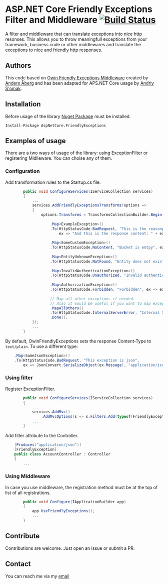 # ASP.NET Core Friendly Exceptions Filter and Middleware  [![Build Status](https://travis-ci.org/semack/AspNetCore.FriendlyExceptions.svg?branch=master)](https://travis-ci.org/semack/AspNetCore.FriendlyExceptions)

A filter and middleware that can translate exceptions into nice http resonses. This allows you to throw meaningfull exceptions from your framework, business code or other middlewares and translate the exceptions to nice and friendly http responses.

## Authors
This code based on [Owin Friendly Exceptions Middleware](https://github.com/abergs/OwinFriendlyExceptions) created by [Anders Åberg](https://github.com/abergs) and has been adapted for APS.NET Core usage by [Andriy S'omak](https://github.com/semack).

## Installation
Before usage of the library [Nuget Package](https://www.nuget.org/packages/AspNetCore.FriendlyExceptions/) must be installed.

`Install-Package AspNetCore.FriendlyExceptions`

## Examples of usage
There are a two ways of usage of the library: using ExceptionFilter or registering Midlleware. You can choise any of them.

### Configuration
Add transformation rules to the Startup.cs file.
```cs
        public void ConfigureServices(IServiceCollection services)
        {
            ...
            services.AddFriendlyExceptionsTransforms(options =>
            {
                options.Transforms = TransformsCollectionBuilder.Begin()
    
                    .Map<ExampleException>()
                    .To(HttpStatusCode.BadRequest, "This is the reasonphrase",
                        ex => "And this is the response content: " + ex.Message)
    
                    .Map<SomeCustomException>()
                    .To(HttpStatusCode.NoContent, "Bucket is emtpy", ex => string.Format("Inner details: {0}", ex.Message))
    
                    .Map<EntityUnknownException>()
                    .To(HttpStatusCode.NotFound, "Entity does not exist", ex => ex.Message)
    
                    .Map<InvalidAuthenticationException>()
                    .To(HttpStatusCode.Unauthorized, "Invalid authentication", ex => ex.Message)
    
                    .Map<AuthorizationException>()
                    .To(HttpStatusCode.Forbidden, "Forbidden", ex => ex.Message)
                    
                    // Map all other exceptions if needed. 
                    // Also it would be useful if you want to map exception to a known model.
                    .MapAllOthers()
                    .To(HttpStatusCode.InternalServerError, "Internal Server Error", ex => ex.Message)
                    .Done();
            });
            ...
        }
```

By default, OwinFriendlyExceptions sets the response Content-Type to `text/plain`. To use a different type:
```cs    
    .Map<SomeJsonException>()
    .To(HttpStatusCode.BadRequest, "This exception is json",
        ex => JsonConvert.SerializeObject(ex.Message), "application/json")
```

### Using filter
Register ExceptionFilter.
```cs
        public void ConfigureServices(IServiceCollection services)
        {
            ...
            services.AddMvc()
                .AddMvcOptions(s => s.Filters.Add(typeof(FriendlyExceptionAttribute)))
            ...
        }                
```
Add filter attribute to the Controller.
```cs
    [Produces("application/json")]
    [FriendlyException]
    public class AccountController : Controller
    {
        ...
```
### Using Middleware
In case you use middleware, the registration method must be at the top of list of all registrations.
```cs
        public void Configure(IApplicationBuilder app)
        {
            app.UseFriendlyExceptions();
            ...
        }

```

## Contribute
Contributions are welcome. Just open an Issue or submit a PR. 

## Contact
You can reach me via my [email](mailto://semack@gmail.com)
